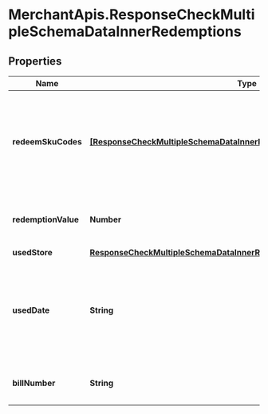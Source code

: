 # MerchantApis.ResponseCheckMultipleSchemaDataInnerRedemptions

## Properties

Name | Type | Description | Notes
------------ | ------------- | ------------- | -------------
**redeemSkuCodes** | [**[ResponseCheckMultipleSchemaDataInnerRedemptionsRedeemSkuCodesInner]**](ResponseCheckMultipleSchemaDataInnerRedemptionsRedeemSkuCodesInner.md) | Contains redeemed SKU information of the voucher (for voucher type is conditional and support sku) | [optional] 
**redemptionValue** | **Number** | Actual redemption value of voucher type &#x3D; conditional | [optional] 
**usedStore** | [**ResponseCheckMultipleSchemaDataInnerRedemptionsUsedStore**](ResponseCheckMultipleSchemaDataInnerRedemptionsUsedStore.md) |  | [optional] 
**usedDate** | **String** | Date voucher marked as used in case the voucher has been redeemed. Format (YYYY-MM-DD HH:MM:SS) | [optional] 
**billNumber** | **String** | Bill number for which voucher used/reserved | [optional] 


